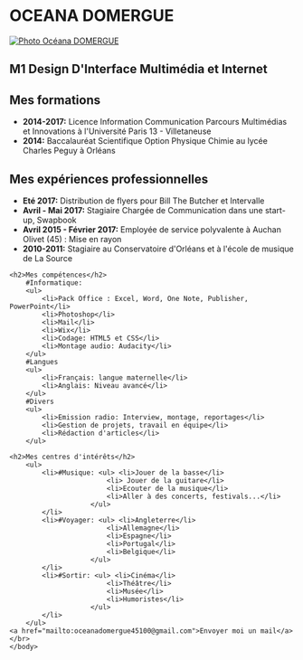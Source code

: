 <!DOCTYPE html>
<html>
    <head>
        <meta charset="utf-8">
        <title>Mon CV - Océana DOMERGUE</title>
    </head>
    <body>
    <h1>OCEANA DOMERGUE</h1>
    <a href="M1-DIMI-DOMERGUE-Océana-selfie.JPG"><img src="M1-DIMI-DOMERGUE-Océana-selfie.JPG" alt="Photo Océana DOMERGUE"/></a>
    <h2>M1 Design D'Interface Multimédia et Internet</h2>
    <h2>Mes formations</h2>
        <ul>
            <li><strong>2014-2017:</strong> Licence Information Communication Parcours Multimédias et Innovations à l'Université Paris 13 - Villetaneuse</li>
            <li><strong>2014:</strong> Baccalauréat Scientifique Option Physique Chimie au lycée Charles Peguy à Orléans</li>
        </ul>
    <h2>Mes expériences professionnelles</h2>
        <ul>
            <li><strong>Eté 2017:</strong> Distribution de flyers pour Bill The Butcher et Intervalle</li>
            <li><strong>Avril - Mai 2017:</strong> Stagiaire Chargée de Communication dans une start-up, Swapbook</li>
            <li><strong>Avril 2015 - Février 2017:</strong> Employée de service polyvalente à Auchan Olivet (45) : Mise en rayon</li>
            <li><strong>2010-2011:</strong> Stagiaire au Conservatoire d'Orléans et à l'école de musique de La Source</li>
        </ul>
        
    <h2>Mes compétences</h2>
        #Informatique:
        <ul>
            <li>Pack Office : Excel, Word, One Note, Publisher, PowerPoint</li>
            <li>Photoshop</li>
            <li>Mail</li>
            <li>Wix</li>
            <li>Codage: HTML5 et CSS</li>
            <li>Montage audio: Audacity</li>
        </ul>
        #Langues
        <ul>
            <li>Français: langue maternelle</li>
            <li>Anglais: Niveau avancé</li>
        </ul>
        #Divers
        <ul>
            <li>Emission radio: Interview, montage, reportages</li>
            <li>Gestion de projets, travail en équipe</li>
            <li>Rédaction d'articles</li>
        </ul>

    <h2>Mes centres d'intérêts</h2>
        <ul>
            <li>#Musique: <ul> <li>Jouer de la basse</li>
                            <li> Jouer de la guitare</li>
                            <li>Ecouter de la musique</li>
                            <li>Aller à des concerts, festivals...</li>
                        </ul>
            </li>
            <li>#Voyager: <ul> <li>Angleterre</li>
                            <li>Allemagne</li>
                            <li>Espagne</li>
                            <li>Portugal</li>
                            <li>Belgique</li>
                        </ul>
            </li>
            <li>#Sortir: <ul> <li>Cinéma</li>
                            <li>Théâtre</li>
                            <li>Musée</li>
                            <li>Humoristes</li>
                        </ul>
            </li>
        </ul>
    <a href="mailto:oceanadomergue45100@gmail.com">Envoyer moi un mail</a></br>
    </body>
</html>
